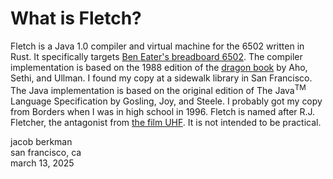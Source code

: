 # What is Fletch?

Fletch is a Java 1.0 compiler and virtual machine for the 6502 written in Rust.
It specifically targets [Ben Eater's breadboard 6502](https://eater.net/6502).
The compiler implementation is based on the 1988 edition of the [dragon book](https://suif.stanford.edu/dragonbook/) by Aho, Sethi, and Ullman.
I found my copy at a sidewalk library in San Francisco.
The Java implementation is based on the original edition of The Java<sup>TM</sup> Language Specification by Gosling, Joy, and Steele.
I probably got my copy from Borders when I was in high school in 1996.
Fletch is named after R.J. Fletcher, the antagonist from [the film UHF](https://en.wikipedia.org/wiki/UHF_(film)).
It is not intended to be practical.

jacob berkman\
san francisco, ca\
march 13, 2025
